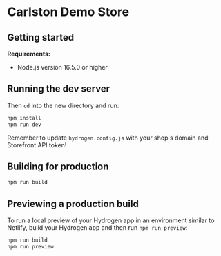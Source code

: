 # Carlston Demo Store


## Getting started

**Requirements:**

- Node.js version 16.5.0 or higher

## Running the dev server

Then `cd` into the new directory and run:

```bash
npm install
npm run dev
```

Remember to update `hydrogen.config.js` with your shop's domain and Storefront API token!

## Building for production

```bash
npm run build
```

## Previewing a production build

To run a local preview of your Hydrogen app in an environment similar to Netlify, build your Hydrogen app and then run `npm run preview`:

```bash
npm run build
npm run preview
```
